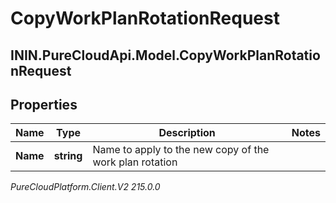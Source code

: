 # CopyWorkPlanRotationRequest

## ININ.PureCloudApi.Model.CopyWorkPlanRotationRequest

## Properties

|Name | Type | Description | Notes|
|------------ | ------------- | ------------- | -------------|
| **Name** | **string** | Name to apply to the new copy of the work plan rotation | |



_PureCloudPlatform.Client.V2 215.0.0_
